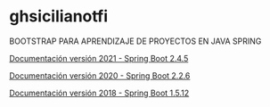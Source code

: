 # ghsicilianotfi

BOOTSTRAP PARA APRENDIZAJE DE PROYECTOS EN JAVA SPRING

[Documentación versión 2021 - Spring Boot 2.4.5](https://drive.google.com/file/d/1DM21Slm-UHHZFllpBM_NpDS64DFIJNGp/view)

[Documentación versión 2020 - Spring Boot 2.2.6](https://drive.google.com/open?id=19jxnlmAU3-NSXgdEj4gbuVsU732-qPed)

[Documentación versión 2018 - Spring Boot 1.5.12](https://drive.google.com/open?id=1DVaVemnIGLifHesSeQScs4lEbW1WMqYt)
